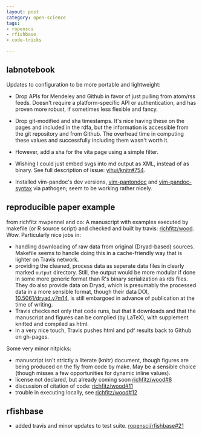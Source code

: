 ```yaml
---
layout: post
category: open-science
tags:
- ropensci
- rfishbase
- code-tricks

---
```




labnotebook
-----------

Updates to configuration to be more portable and lightweight:

- Drop APIs for Mendeley and Github in favor of just pulling from atom/rss feeds.  Doesn't require a platform-specific API or authentication, and has proven more robust, if sometimes less flexible and fancy.
- Drop git-modified and sha timestamps.  It's nice having these on the pages and included in the rdfa, but the information is accessible from the git repository and from Github. The overhead time in computing these values and successfully including them wasn't worth it.
- However, add a sha for the vita page using a simple filter.
- Wishing I could just embed svgs into md output as XML, instead of as binary. See full description of issue: [yihui/knitr#754](https://github.com/yihui/knitr/issues/754).


- Installed vim-pandoc's dev versions, [vim-pantondoc](https://github.com/vim-pandoc/vim-pantondoc) and [vim-pandoc-syntax](https://github.com/vim-pandoc/vim-pandoc-syntax) via pathogen; seem to be working rather nicely.

reproducible paper example
-------------------------

from richfitz mwpennel and co: A manuscript with examples executed by makefile (or R source script) and checked and built by travis: [richfitz/wood](https://github.com/richfitz/wood/). Wow. Particularly nice jobs in:

- handling downloading of raw data from original (Dryad-based) sources.  Makefile seems to handle doing this in a cache-friendly way that is lighter on Travis network.
- providing the cleaned, process data as seperate data files in clearly marked `output` directory.  Still, the output would be more modular if done in some more generic format than R's binary serialization as rds files. They do also provide data on Dryad, which is presumably the processed data in a more sensible format, though their data DOI, [10.5061/dryad.v7m14](http://doi.org/10.5061/dryad.v7m14), is still embargoed in advance of publication at the time of writing.
- Travis checks not only that code runs, but that it downloads and that the manuscript and figures can be complied (by LaTeX), with supplement knitted and compiled as html.
- in a very nice touch, Travis pushes html and pdf results back to Github on gh-pages.


Some very minor nitpicks:

- manuscript isn't strictly a literate (knitr) document, though figures are being produced on the fly from code by make. May be a sensible choice (though misses a few opportunities for dynamic inline values).
- license not declared, but already coming soon [richfitz/wood#8](https://github.com/richfitz/wood/issues/8)
- discussion of citation of code: [richfitz/wood#11](https://github.com/richfitz/wood/issues/11)
- trouble in executing locally, see [richfitz/wood#12](https://github.com/richfitz/wood/issues/12)


rfishbase
----------

- added travis and minor updates to test suite. [ropensci/rfishbase#21](https://github.com/ropensci/rfishbase/issues/21)

